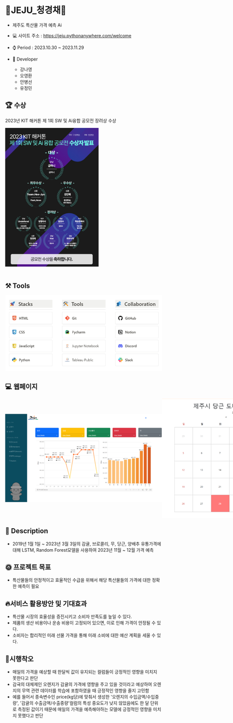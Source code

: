 # 🍊JEJU_청경채🥕
- 제주도 특산물 가격 예측 Ai

  
- 💻 사이트 주소 : https://jeju.pythonanywhere.com/welcome


- ⌚ Period : 2023.10.30 ~ 2023.11.29


- 🌴 Developer
  - 강나영
  - 오영환
  - 안병선
  - 유정민


## 🏆 수상
<div>
  <p>2023년 KIT 해커톤 제 1회 SW 및 Ai융합 공모전 장려상 수상</p>
  <img src="공모전 수상내역.png" width = "300">
</div> 
</br>


## ⚒️ Tools 
<img src="프레임워크 및 툴.png" width = "1000">



## 💻 웹페이지
<div style="display : flex; align-items : center;">
  <img src="홈페이지 가격 변동 이미지.png" alt = "홈페이지 가격 변동 이미지" width = "1000">
  </br>
  <img src="도매가 가격 달력 이미지.png" alt = "도매가 가격 달력" width = "500" style = "margin-right: 10px;">
  <img src="특산품 예상 금액 이미지.png" alt = "특산품 예상 금액 이미지" width = "400">
</div>



## 📖 Description
- 2019년 1월 1일 ~ 2023년 3월 3일의 감귤, 브로콜리, 무, 당근, 양배추 유통가격에 대해 LSTM, Random Forest모델을 사용하여 2023년 11월 ~ 12월 가격 예측


## 🌞 프로젝트 목표
- 특산물들의 안정적이고 효율적인 수급을 위해서 해당 특산물들의 가격에 대한 정확한 예측이 필요


## 🔥서비스 활용방안 및 기대효과
- 특산물 시장의 효율성을 증진시키고 소비자 만족도를 높일 수 있다.
- 제품의 생산 비용이나 운송 비용이 고정되어 있으면, 이로 인해 가격이 안정될 수 있다.
- 소비자는 합리적인 미래 선물 가격을 통해 미래 소비에 대한 예산 계획을 세울 수 있다.


## 🏃시행착오
- 매일의 가격을 예상할 때 한달씩 값이 유지되는 컬럼들이 긍정적인 영향을 미치지 못한다고 판단
- 감귝의 대체제인 오렌지가 감귤의 가격에 영향을 주고 있을 것이라고 예상하여 오렌지의 무역 관련 데이터를 학습에 포함하였을 때 긍정적인 영향을 줄지 고민함
- 예를 들어서 종속변수인 price(kg당)에 맞춰서 생성한 '오렌지의 수입금액/수입중량', '감귤의 수출금액/수출중량'컬럼의 특성 중요도가 낮지 않았음에도 한 달 단위로 측정된 값이기 때문에 매일의 가격을 예측해야하는 모델에 긍정적인 영향을 미치지 못했다고 판단
